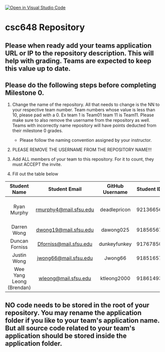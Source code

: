 [![Open in Visual Studio Code](https://classroom.github.com/assets/open-in-vscode-c66648af7eb3fe8bc4f294546bfd86ef473780cde1dea487d3c4ff354943c9ae.svg)](https://classroom.github.com/online_ide?assignment_repo_id=7964191&assignment_repo_type=AssignmentRepo)
# csc648 Repository

## Please when ready add your teams application URL or IP to the repository description. This will help with grading. Teams are expected to keep this value up to date.

## Please do the following steps before completing Milestone 0.
1. Change the name of the repository. All that needs to change is the NN to your respective team number. Team numbers whose value is less than 10, please pad with a 0. Ex team 1 is Team01 team 11 is Team11. Please make sure to also remove the username from the repository as well. Teams with incorrectly name repository will have points deducted from their milestone 0 grades.
      - Please follow the naming convention assigned by your instructor.

1. PLEASE REMOVE THE USERNAME FROM THE REPOSITORY NAME!!!

2. Add ALL members of your team to this repository. For it to count, they must ACCEPT the invite.

3. Fill out the table below


| Student Name | Student Email | GitHub Username | Student ID#  | Student Roles |
|    :---:     |     :---:     |     :---:       |     :---:    |      :---:    |
| Ryan Murphy      | rmurphy4@mail.sfsu.edu | deadlepricon   | 921366560     | team lead/ backend lead  |
| Darren Wong      | dwong19@mail.sfsu.edu   | dawong025     | 918565679      | database master       |
|Duncan Forniss     | Dforniss@mail.sfsu.edu   | dunkeyfunkey       |917678507     |frontend lead        |
| Justin Wong     | jwong66@mail.sfsu.edu  | Jwong66     | 918516578    |Git Master               |
| Wee Yang Leong (Brendan)  |wleong@mail.sfsu.edu  | ktleong2000   |918614936   |               |


## NO code needs to be stored in the root of your repository. You may rename the application folder if you like to your team's application name. But all source code related to your team's application should be stored inside the application folder.
